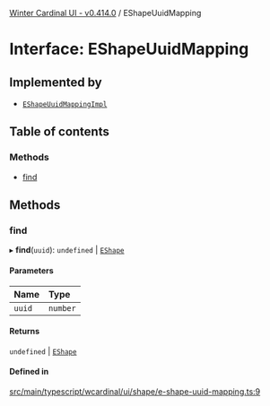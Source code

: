 [Winter Cardinal UI - v0.414.0](../index.md) / EShapeUuidMapping

# Interface: EShapeUuidMapping

## Implemented by

- [`EShapeUuidMappingImpl`](../classes/EShapeUuidMappingImpl.md)

## Table of contents

### Methods

- [find](EShapeUuidMapping.md#find)

## Methods

### find

▸ **find**(`uuid`): `undefined` \| [`EShape`](EShape.md)

#### Parameters

| Name | Type |
| :------ | :------ |
| `uuid` | `number` |

#### Returns

`undefined` \| [`EShape`](EShape.md)

#### Defined in

[src/main/typescript/wcardinal/ui/shape/e-shape-uuid-mapping.ts:9](https://github.com/winter-cardinal/winter-cardinal-ui/blob/v0.414.0/src/main/typescript/wcardinal/ui/shape/e-shape-uuid-mapping.ts#L9)
